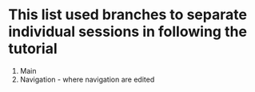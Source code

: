 # This list used branches to separate individual sessions in following the tutorial


1. Main
2. Navigation - where navigation are edited